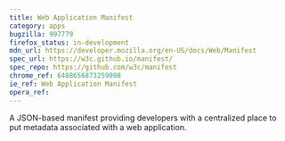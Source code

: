```yaml
---
title: Web Application Manifest
category: apps
bugzilla: 997779
firefox_status: in-development
mdn_url: https://developer.mozilla.org/en-US/docs/Web/Manifest
spec_url: https://w3c.github.io/manifest/
spec_repo: https://github.com/w3c/manifest
chrome_ref: 6488656873259008
ie_ref: Web Application Manifest
opera_ref:
---
```


A JSON-based manifest providing developers with a centralized place to put metadata associated with a web application.
